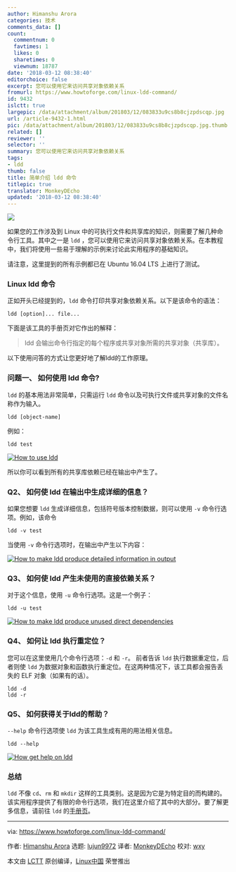 ```yaml
---
author: Himanshu Arora
categories: 技术
comments_data: []
count:
  commentnum: 0
  favtimes: 1
  likes: 0
  sharetimes: 0
  viewnum: 18787
date: '2018-03-12 08:38:40'
editorchoice: false
excerpt: 您可以使用它来访问共享对象依赖关系
fromurl: https://www.howtoforge.com/linux-ldd-command/
id: 9432
islctt: true
largepic: /data/attachment/album/201803/12/083833u9cs8b8cjzpdscqp.jpg
url: /article-9432-1.html
pic: /data/attachment/album/201803/12/083833u9cs8b8cjzpdscqp.jpg.thumb.jpg
related: []
reviewer: ''
selector: ''
summary: 您可以使用它来访问共享对象依赖关系
tags:
- ldd
thumb: false
title: 简单介绍 ldd 命令
titlepic: true
translator: MonkeyDEcho
updated: '2018-03-12 08:38:40'
---
```


![](/data/attachment/album/201803/12/083833u9cs8b8cjzpdscqp.jpg)


如果您的工作涉及到 Linux 中的可执行文件和共享库的知识，则需要了解几种命令行工具。其中之一是 `ldd` ，您可以使用它来访问共享对象依赖关系。在本教程中，我们将使用一些易于理解的示例来讨论此实用程序的基础知识。


请注意，这里提到的所有示例都已在 Ubuntu 16.04 LTS 上进行了测试。


### Linux ldd 命令


正如开头已经提到的，`ldd` 命令打印共享对象依赖关系。以下是该命令的语法：



```
ldd [option]... file...

```

下面是该工具的手册页对它作出的解释：



> 
> ldd 会输出命令行指定的每个程序或共享对象所需的共享对象（共享库）。
> 
> 
> 


以下使用问答的方式让您更好地了解ldd的工作原理。


### 问题一、 如何使用 ldd 命令?


`ldd` 的基本用法非常简单，只需运行 `ldd` 命令以及可执行文件或共享对象的文件名称作为输入。



```
ldd [object-name]

```

例如：



```
ldd test

```

[![How to use ldd](/data/attachment/album/201803/12/083841uxbn7nenyyo7b03e.png)](https://www.howtoforge.com/images/command-tutorial/big/ldd-basic.png)


所以你可以看到所有的共享库依赖已经在输出中产生了。


### Q2、 如何使 ldd 在输出中生成详细的信息？


如果您想要 `ldd` 生成详细信息，包括符号版本控制数据，则可以使用 `-v` 命令行选项。例如，该命令



```
ldd -v test

```

当使用 `-v` 命令行选项时，在输出中产生以下内容：


[![How to make ldd produce detailed information in output](/data/attachment/album/201803/12/083841fpwy5p0eejupp73m.png)](https://www.howtoforge.com/images/command-tutorial/big/ldd-v-option.png)


### Q3、 如何使 ldd 产生未使用的直接依赖关系？


对于这个信息，使用 `-u` 命令行选项。这是一个例子：



```
ldd -u test

```

[![How to make ldd produce unused direct dependencies](/data/attachment/album/201803/12/083841hl2tuc3q09q3300q.png)](https://www.howtoforge.com/images/command-tutorial/big/ldd-u-test.png)


### Q4、 如何让 ldd 执行重定位？


您可以在这里使用几个命令行选项：`-d` 和 `-r`。 前者告诉 `ldd` 执行数据重定位，后者则使 `ldd` 为数据对象和函数执行重定位。在这两种情况下，该工具都会报告丢失的 ELF 对象（如果有的话）。



```
ldd -d
ldd -r

```

### Q5、 如何获得关于ldd的帮助？


`--help` 命令行选项使 `ldd` 为该工具生成有用的用法相关信息。



```
ldd --help

```

[![How get help on ldd](/data/attachment/album/201803/12/083842n8i944seaaatvqns.png)](https://www.howtoforge.com/images/command-tutorial/big/ldd-help-option.png)


### 总结


`ldd` 不像 `cd`、`rm` 和 `mkdir` 这样的工具类别。这是因为它是为特定目的而构建的。该实用程序提供了有限的命令行选项，我们在这里介绍了其中的大部分。要了解更多信息，请前往 `ldd` 的[手册页](https://linux.die.net/man/1/ldd)。




---


via: <https://www.howtoforge.com/linux-ldd-command/>


作者: [Himanshu Arora](https://www.howtoforge.com/) 选题: [lujun9972](https://github.com/lujun9972) 译者: [MonkeyDEcho](https://github.com/MonkeyDEcho) 校对: [wxy](https://github.com/wxy)


本文由 [LCTT](https://github.com/LCTT/TranslateProject) 原创编译，[Linux中国](https://linux.cn/) 荣誉推出